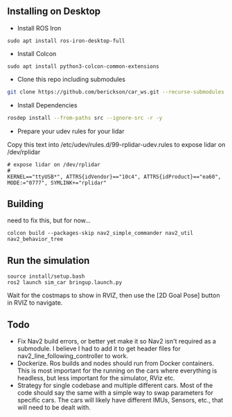 

## Installing on Desktop

- Install ROS Iron
```
sudo apt install ros-iron-desktop-full
```

- Install Colcon
```
sudo apt install python3-colcon-common-extensions
```
- Clone this repo including submodules

```bash
git clone https://github.com/berickson/car_ws.git --recurse-submodules
```

- Install Dependencies

```bash
rosdep install --from-paths src --ignore-src -r -y
```

- Prepare your udev rules for your lidar

Copy this text into /etc/udev/rules.d/99-rplidar-udev.rules to expose lidar on /dev/rplidar
```text
# expose lidar on /dev/rplidar
#
KERNEL=="ttyUSB*", ATTRS{idVendor}=="10c4", ATTRS{idProduct}=="ea60", MODE:="0777", SYMLINK+="rplidar"
```

## Building
need to fix this, but for now...
```
colcon build --packages-skip nav2_simple_commander nav2_util nav2_behavior_tree
```

## Run the simulation
```
source install/setup.bash
ros2 launch sim_car bringup.launch.py
```
Wait for the costmaps to show in RVIZ, then use the [2D Goal Pose] button in RVIZ to navigate.

## Todo
- Fix Nav2 build errors, or better yet make it so Nav2 isn't required as a submodule. I believe I had to add it to get header files for nav2_line_following_controller to work.
- Dockerize. Ros builds and nodes should run from Docker containers. This is most important for the running on the cars where everything is headless, but less important for the simulator, RViz etc.
- Strategy for single codebase and multiple different cars. Most of the code should say the same with a simple way to swap parameters for specific cars. The cars will likely have different IMUs, Sensors, etc., that will need to be dealt with.